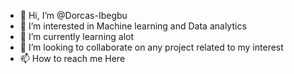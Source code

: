 - 👋 Hi, I’m @Dorcas-Ibegbu
- 👀 I’m interested in Machine learning and Data analytics
- 🌱 I’m currently learning alot
- 💞️ I’m looking to collaborate on any project related to my interest
- 📫 How to reach me Here

<!---
Dorcas-Ibegbu/Dorcas-Ibegbu is a ✨ special ✨ repository because its `README.md` (this file) appears on your GitHub profile.
You can click the Preview link to take a look at your changes.
--->
